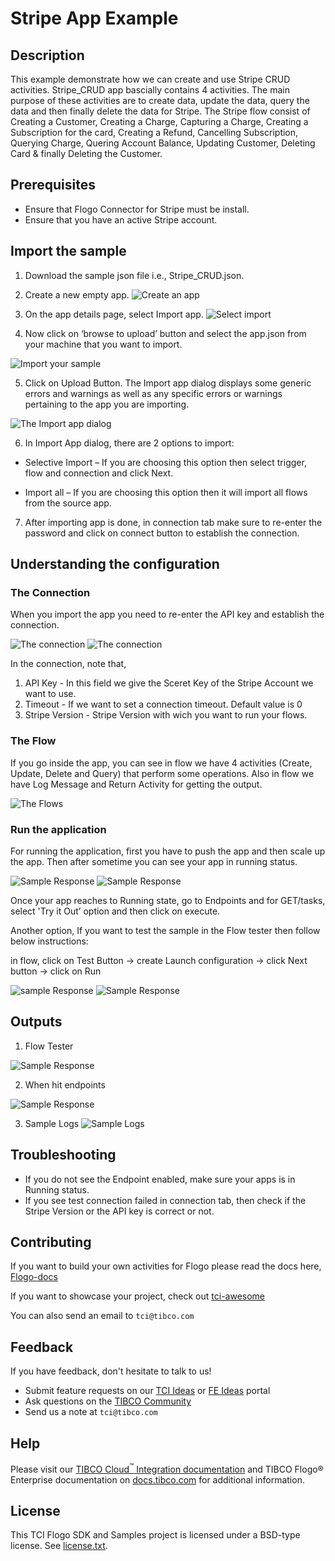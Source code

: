 # Stripe App Example


## Description

This example demonstrate how we can create and use Stripe CRUD activities.
Stripe_CRUD app bascially contains 4 activities. The main purpose of these activities are to create data, update the data, query the data and then finally delete the data for Stripe.
The Stripe flow consist of Creating a Customer, Creating a Charge, Capturing a Charge, Creating a Subscription for the card, Creating a Refund, Cancelling Subscription, Querying Charge, Quering Account Balance, Updating Customer, Deleting Card & finally Deleting the Customer.

## Prerequisites

* Ensure that Flogo Connector for Stripe must be install.
* Ensure that you have an active Stripe account.

## Import the sample

1. Download the sample json file i.e., Stripe_CRUD.json.

2. Create a new empty app.
![Create an app](../../import-screenshots/2.png)

3. On the app details page, select Import app.
![Select import](../../import-screenshots/3.png)

4. Now click on ‘browse to upload’ button and select the app.json from your machine that you want to import.

![Import your sample](../../import-screenshots/Stripe/ImportApp.png)

5. Click on Upload Button. The Import app dialog displays some generic errors and warnings as well as any specific errors or warnings pertaining to the app you are importing.

![The Import app dialog](../../import-screenshots/Stripe/ImportAll.png)

6. In Import App dialog, there are 2 options to import:

* Selective Import – If you are choosing this option then select trigger, flow and connection and click Next.

* Import all – If you are choosing this option then it will import all flows from the source app.

7. After importing app is done, in connection tab make sure to re-enter the password and click on connect button to establish the connection.

## Understanding the configuration

### The Connection

When you import the app you need to re-enter the API key and establish the connection.

![The connection](../../import-screenshots/Stripe/Connection.png)
![The connection](../../import-screenshots/Stripe/ConnectionSuccessful.png)

In the connection, note that,
1. API Key - In this field we give the Sceret Key of the Stripe Account we want to use.
2. Timeout - If we want to set a connection timeout. Default value is 0
3. Stripe Version - Stripe Version with wich you want to run your flows.

### The Flow

If you go inside the app, you can see in flow we have 4 activities (Create, Update, Delete and Query)  that perform some operations.
Also in flow we have Log Message and Return Activity for getting the output.

![The Flows](../../../import-screenshots/Stripe/StripeCRUD.png)

### Run the application
For running the application, first you have to push the app and then scale up the app.
Then after sometime you can see your app in running status.

![Sample Response](../../import-screenshots/Stripe/TCI1.png)
![Sample Response](../../import-screenshots/Stripe/TCI2.png)

Once your app reaches to Running state, go to Endpoints and for GET/tasks, select 'Try it Out’ option and then click on execute.

Another option, If you want to test the sample in the Flow tester then follow below instructions:
 
in flow, click on Test Button -> create Launch configuration -> click Next button -> click on Run

![sample Response](../../import-screenshots/Stripe/CreateConfiguration.png)
![Sample Response](../../import-screenshots/Stripe/LaunchConfig.png)

## Outputs

1. Flow Tester

![Sample Response](../../import-screenshots/Stripe/flowTesterOutput.png)

2. When hit endpoints

![Sample Response](../../import-screenshots/Stripe/TCIRestResponse.png)

3. Sample Logs
![Sample Logs](../../../import-screenshots/Stripe/TCILogs.png)


## Troubleshooting

* If you do not see the Endpoint enabled, make sure your apps is in Running status.
* If you see test connection failed in connection tab, then check if the Stripe Version or the API key is correct or not.

## Contributing
If you want to build your own activities for Flogo please read the docs here, [Flogo-docs](https://tibcosoftware.github.io/flogo/)

If you want to showcase your project, check out [tci-awesome](https://github.com/TIBCOSoftware/tci-awesome)

You can also send an email to `tci@tibco.com`

## Feedback
If you have feedback, don't hesitate to talk to us!

* Submit feature requests on our [TCI Ideas](https://ideas.tibco.com/?project=TCI) or [FE Ideas](https://ideas.tibco.com/?project=FE) portal
* Ask questions on the [TIBCO Community](https://community.tibco.com/answers/product/344006)
* Send us a note at `tci@tibco.com`

## Help
Please visit our [TIBCO Cloud<sup>&trade;</sup> Integration documentation](https://integration.cloud.tibco.com/docs/) and TIBCO Flogo® Enterprise documentation on [docs.tibco.com](https://docs.tibco.com/) for additional information.

## License
This TCI Flogo SDK and Samples project is licensed under a BSD-type license. See [license.txt](license.txt).


